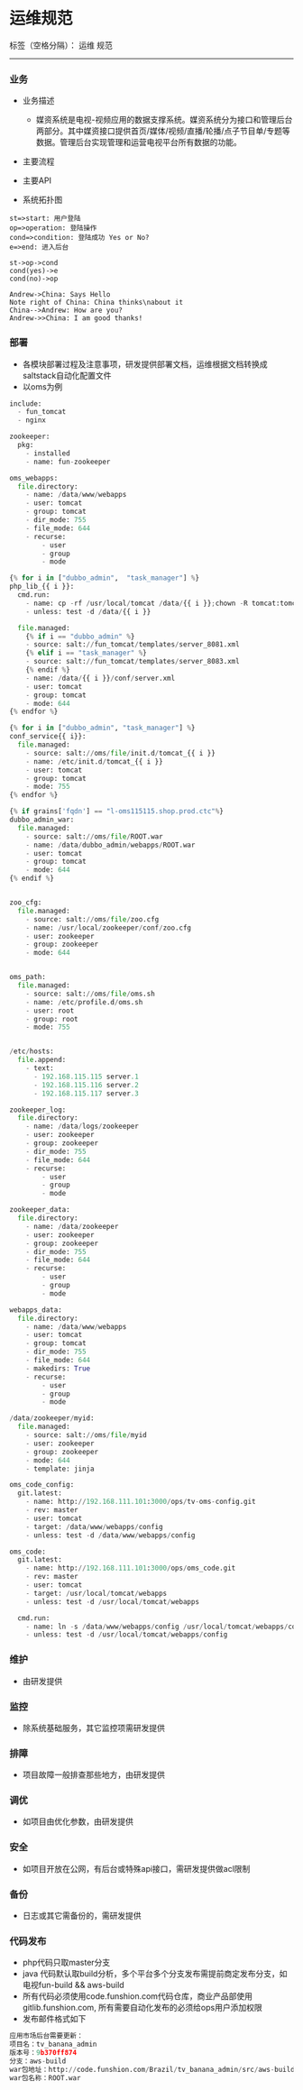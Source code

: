 # 运维规范

标签（空格分隔）： 运维 规范

---

### 业务
* 业务描述
    * 媒资系统是电视-视频应用的数据支撑系统。媒资系统分为接口和管理后台两部分。其中媒资接口提供首页/媒体/视频/直播/轮播/点子节目单/专题等数据。管理后台实现管理和运营电视平台所有数据的功能。

* 主要流程
* 主要API
* 系统拓扑图

```flow
st=>start: 用户登陆
op=>operation: 登陆操作
cond=>condition: 登陆成功 Yes or No?
e=>end: 进入后台

st->op->cond
cond(yes)->e
cond(no)->op
```

```seq
Andrew->China: Says Hello 
Note right of China: China thinks\nabout it 
China-->Andrew: How are you? 
Andrew->>China: I am good thanks!
```

### 部署
* 各模块部署过程及注意事项，研发提供部署文档，运维根据文档转换成saltstack自动化配置文件
* 以oms为例

```python
include:
  - fun_tomcat
  - nginx

zookeeper:
  pkg:
    - installed
    - name: fun-zookeeper

oms_webapps:
  file.directory:
    - name: /data/www/webapps
    - user: tomcat
    - group: tomcat
    - dir_mode: 755
    - file_mode: 644
    - recurse:
        - user
        - group
        - mode

{% for i in ["dubbo_admin",  "task_manager"] %}
php_lib_{{ i }}:
  cmd.run:
    - name: cp -rf /usr/local/tomcat /data/{{ i }};chown -R tomcat:tomcat /usr/local/tomcat /data/{{ i }};
    - unless: test -d /data/{{ i }}

  file.managed:
    {% if i == "dubbo_admin" %}
    - source: salt://fun_tomcat/templates/server_8081.xml 
    {% elif i == "task_manager" %}
    - source: salt://fun_tomcat/templates/server_8083.xml
    {% endif %}
    - name: /data/{{ i }}/conf/server.xml
    - user: tomcat
    - group: tomcat
    - mode: 644
{% endfor %}

{% for i in ["dubbo_admin", "task_manager"] %}
conf_service{{ i}}:
  file.managed:
    - source: salt://oms/file/init.d/tomcat_{{ i }}
    - name: /etc/init.d/tomcat_{{ i }}
    - user: tomcat
    - group: tomcat
    - mode: 755
{% endfor %}

{% if grains['fqdn'] == "l-oms115115.shop.prod.ctc"%}
dubbo_admin_war:
  file.managed:
    - source: salt://oms/file/ROOT.war
    - name: /data/dubbo_admin/webapps/ROOT.war
    - user: tomcat
    - group: tomcat
    - mode: 644
{% endif %}


zoo_cfg:
  file.managed:
    - source: salt://oms/file/zoo.cfg
    - name: /usr/local/zookeeper/conf/zoo.cfg
    - user: zookeeper
    - group: zookeeper
    - mode: 644


oms_path:
  file.managed:
    - source: salt://oms/file/oms.sh
    - name: /etc/profile.d/oms.sh
    - user: root
    - group: root
    - mode: 755


/etc/hosts:
  file.append:
    - text:
      - 192.168.115.115 server.1
      - 192.168.115.116 server.2
      - 192.168.115.117 server.3

zookeeper_log:
  file.directory:
    - name: /data/logs/zookeeper
    - user: zookeeper
    - group: zookeeper
    - dir_mode: 755
    - file_mode: 644
    - recurse:
        - user
        - group
        - mode

zookeeper_data:
  file.directory:
    - name: /data/zookeeper
    - user: zookeeper
    - group: zookeeper
    - dir_mode: 755
    - file_mode: 644
    - recurse:
        - user
        - group
        - mode

webapps_data:
  file.directory:
    - name: /data/www/webapps
    - user: tomcat
    - group: tomcat
    - dir_mode: 755
    - file_mode: 644
    - makedirs: True
    - recurse:
        - user
        - group
        - mode

/data/zookeeper/myid:
  file.managed:
    - source: salt://oms/file/myid
    - user: zookeeper
    - group: zookeeper
    - mode: 644
    - template: jinja

oms_code_config:
  git.latest:
    - name: http://192.168.111.101:3000/ops/tv-oms-config.git
    - rev: master
    - user: tomcat
    - target: /data/www/webapps/config
    - unless: test -d /data/www/webapps/config

oms_code:
  git.latest:
    - name: http://192.168.111.101:3000/ops/oms_code.git
    - rev: master
    - user: tomcat
    - target: /usr/local/tomcat/webapps
    - unless: test -d /usr/local/tomcat/webapps

  cmd.run:
    - name: ln -s /data/www/webapps/config /usr/local/tomcat/webapps/config
    - unless: test -d /usr/local/tomcat/webapps/config


```

### 维护
* 由研发提供

### 监控
* 除系统基础服务，其它监控项需研发提供

### 排障
* 项目故障一般排查那些地方，由研发提供

### 调优
* 如项目由优化参数，由研发提供

### 安全
* 如项目开放在公网，有后台或特殊api接口，需研发提供做acl限制

### 备份
* 日志或其它需备份的，需研发提供

### 代码发布
* php代码只取master分支
* java 代码默认取build分析，多个平台多个分支发布需提前商定发布分支，如电视fun-build && aws-build
* 所有代码必须使用code.funshion.com代码仓库，商业产品部使用gitlib.funshion.com, 所有需要自动化发布的必须给ops用户添加权限
* 发布邮件格式如下

```python
应用市场后台需要更新：
项目名：tv_banana_admin
版本号：9b370ff874
分支：aws-build
war包地址：http://code.funshion.com/Brazil/tv_banana_admin/src/aws-build
war包名称：ROOT.war
```









